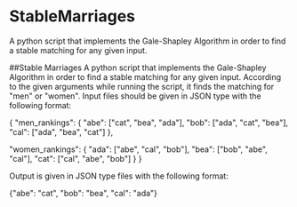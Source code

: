 # StableMarriages
A python script that implements the Gale-Shapley Algorithm in order to find a stable matching for any given input.

##Stable Marriages A python script that implements the Gale-Shapley Algorithm in order to find a stable matching for any given input. According to the given arguments while running the script, it finds the matching for "men" or "women". Input files should be given in JSON type with the following format:

{
  "men_rankings": {
    "abe": ["cat", "bea", "ada"],
    "bob": ["ada", "cat", "bea"],
    "cal": ["ada", "bea", "cat"]
  },

  "women_rankings": {
    "ada": ["abe", "cal", "bob"],
    "bea": ["bob", "abe", "cal"],
    "cat": ["cal", "abe", "bob"]
  }
}

Output is given in JSON type files with the following format:

{"abe": "cat", "bob": "bea", "cal": "ada"}
